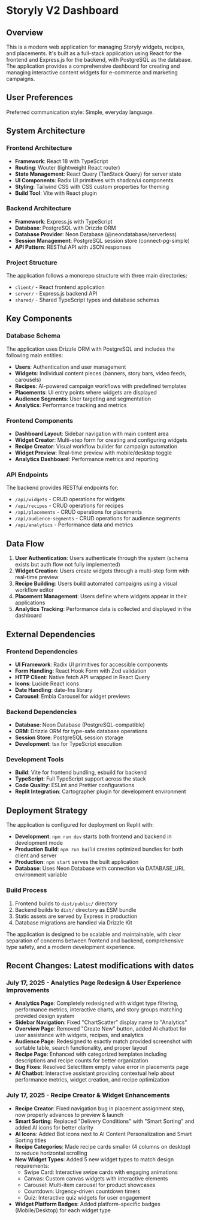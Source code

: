 # Storyly V2 Dashboard

## Overview

This is a modern web application for managing Storyly widgets, recipes, and placements. It's built as a full-stack application using React for the frontend and Express.js for the backend, with PostgreSQL as the database. The application provides a comprehensive dashboard for creating and managing interactive content widgets for e-commerce and marketing campaigns.

## User Preferences

Preferred communication style: Simple, everyday language.

## System Architecture

### Frontend Architecture
- **Framework**: React 18 with TypeScript
- **Routing**: Wouter (lightweight React router)
- **State Management**: React Query (TanStack Query) for server state
- **UI Components**: Radix UI primitives with shadcn/ui components
- **Styling**: Tailwind CSS with CSS custom properties for theming
- **Build Tool**: Vite with React plugin

### Backend Architecture
- **Framework**: Express.js with TypeScript
- **Database**: PostgreSQL with Drizzle ORM
- **Database Provider**: Neon Database (@neondatabase/serverless)
- **Session Management**: PostgreSQL session store (connect-pg-simple)
- **API Pattern**: RESTful API with JSON responses

### Project Structure
The application follows a monorepo structure with three main directories:
- `client/` - React frontend application
- `server/` - Express.js backend API
- `shared/` - Shared TypeScript types and database schemas

## Key Components

### Database Schema
The application uses Drizzle ORM with PostgreSQL and includes the following main entities:
- **Users**: Authentication and user management
- **Widgets**: Individual content pieces (banners, story bars, video feeds, carousels)
- **Recipes**: AI-powered campaign workflows with predefined templates
- **Placements**: UI entry points where widgets are displayed
- **Audience Segments**: User targeting and segmentation
- **Analytics**: Performance tracking and metrics

### Frontend Components
- **Dashboard Layout**: Sidebar navigation with main content area
- **Widget Creator**: Multi-step form for creating and configuring widgets
- **Recipe Creator**: Visual workflow builder for campaign automation
- **Widget Preview**: Real-time preview with mobile/desktop toggle
- **Analytics Dashboard**: Performance metrics and reporting

### API Endpoints
The backend provides RESTful endpoints for:
- `/api/widgets` - CRUD operations for widgets
- `/api/recipes` - CRUD operations for recipes
- `/api/placements` - CRUD operations for placements
- `/api/audience-segments` - CRUD operations for audience segments
- `/api/analytics` - Performance data and metrics

## Data Flow

1. **User Authentication**: Users authenticate through the system (schema exists but auth flow not fully implemented)
2. **Widget Creation**: Users create widgets through a multi-step form with real-time preview
3. **Recipe Building**: Users build automated campaigns using a visual workflow editor
4. **Placement Management**: Users define where widgets appear in their applications
5. **Analytics Tracking**: Performance data is collected and displayed in the dashboard

## External Dependencies

### Frontend Dependencies
- **UI Framework**: Radix UI primitives for accessible components
- **Form Handling**: React Hook Form with Zod validation
- **HTTP Client**: Native fetch API wrapped in React Query
- **Icons**: Lucide React icons
- **Date Handling**: date-fns library
- **Carousel**: Embla Carousel for widget previews

### Backend Dependencies
- **Database**: Neon Database (PostgreSQL-compatible)
- **ORM**: Drizzle ORM for type-safe database operations
- **Session Store**: PostgreSQL session storage
- **Development**: tsx for TypeScript execution

### Development Tools
- **Build**: Vite for frontend bundling, esbuild for backend
- **TypeScript**: Full TypeScript support across the stack
- **Code Quality**: ESLint and Prettier configurations
- **Replit Integration**: Cartographer plugin for development environment

## Deployment Strategy

The application is configured for deployment on Replit with:
- **Development**: `npm run dev` starts both frontend and backend in development mode
- **Production Build**: `npm run build` creates optimized bundles for both client and server
- **Production**: `npm start` serves the built application
- **Database**: Uses Neon Database with connection via DATABASE_URL environment variable

### Build Process
1. Frontend builds to `dist/public/` directory
2. Backend builds to `dist/` directory as ESM bundle
3. Static assets are served by Express in production
4. Database migrations are handled via Drizzle Kit

The application is designed to be scalable and maintainable, with clear separation of concerns between frontend and backend, comprehensive type safety, and a modern development experience.

## Recent Changes: Latest modifications with dates

### July 17, 2025 - Analytics Page Redesign & User Experience Improvements
- **Analytics Page**: Completely redesigned with widget type filtering, performance metrics, interactive charts, and story groups matching provided design system
- **Sidebar Navigation**: Fixed "ChartScatter" display name to "Analytics" 
- **Overview Page**: Removed "Create New" button, added AI chatbot for user assistance with widgets, recipes, and analytics
- **Audience Page**: Redesigned to exactly match provided screenshot with sortable table, search functionality, and proper layout
- **Recipe Page**: Enhanced with categorized templates including descriptions and recipe counts for better organization
- **Bug Fixes**: Resolved SelectItem empty value error in placements page
- **AI Chatbot**: Interactive assistant providing contextual help about performance metrics, widget creation, and recipe optimization

### July 17, 2025 - Recipe Creator & Widget Enhancements
- **Recipe Creator**: Fixed navigation bug in placement assignment step, now properly advances to preview & launch
- **Smart Sorting**: Replaced "Delivery Conditions" with "Smart Sorting" and added AI icons for better clarity
- **AI Icons**: Added Bot icons next to AI Content Personalization and Smart Sorting titles
- **Recipe Categories**: Made recipe cards smaller (4 columns on desktop) to reduce horizontal scrolling
- **New Widget Types**: Added 5 new widget types to match design requirements:
  - Swipe Card: Interactive swipe cards with engaging animations
  - Canvas: Custom canvas widgets with interactive elements
  - Carousel: Multi-item carousel for product showcases
  - Countdown: Urgency-driven countdown timers
  - Quiz: Interactive quiz widgets for user engagement
- **Widget Platform Badges**: Added platform-specific badges (Mobile/Desktop) for each widget type
